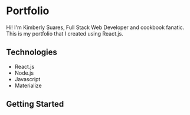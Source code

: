 # Portfolio

Hi! I'm Kimberly Suares, Full Stack Web Developer and cookbook fanatic. This is my portfolio that I created using React.js. 

## Technologies

- React.js
- Node.js
- Javascript
- Materialize

## Getting Started

